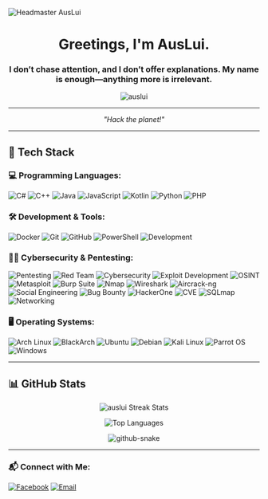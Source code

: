 ![Headmaster AusLui](https://user-images.githubusercontent.com/74038190/225813708-98b745f2-7d22-48cf-9150-083f1b00d6c9.gif)

<h1 align="center">Greetings, I'm AusLui.</h1>
<h3 align="center">I don’t chase attention, and I don’t offer explanations. My name is enough—anything more is irrelevant.</h3>

<p align="center">
  <img src="https://komarev.com/ghpvc/?username=auslui&label=Profile%20views&color=000000&style=flat" alt="auslui" />
</p>

---

<p align="center">
  <em>"Hack the planet!"</em>
</p>

---

## 🚀 Tech Stack

### 💻 Programming Languages:
![C#](https://img.shields.io/badge/c%23-%23239120.svg?style=for-the-badge&logo=csharp&logoColor=white)
![C++](https://img.shields.io/badge/c++-%2300599C.svg?style=for-the-badge&logo=c%2B%2B&logoColor=white)
![Java](https://img.shields.io/badge/java-%23ED8B00.svg?style=for-the-badge&logo=openjdk&logoColor=white)
![JavaScript](https://img.shields.io/badge/javascript-%23323330.svg?style=for-the-badge&logo=javascript&logoColor=%23F7DF1E)
![Kotlin](https://img.shields.io/badge/kotlin-%237F52FF.svg?style=for-the-badge&logo=kotlin&logoColor=white)
![Python](https://img.shields.io/badge/python-%233776AB.svg?style=for-the-badge&logo=python&logoColor=white)
![PHP](https://img.shields.io/badge/php-%23777BB4.svg?style=for-the-badge&logo=php&logoColor=white)

### 🛠 Development & Tools:
![Docker](https://img.shields.io/badge/docker-%230db7ed.svg?style=for-the-badge&logo=docker&logoColor=white)
![Git](https://img.shields.io/badge/git-%23F05033.svg?style=for-the-badge&logo=git&logoColor=white)
![GitHub](https://img.shields.io/badge/github-%23121011.svg?style=for-the-badge&logo=github&logoColor=white)
![PowerShell](https://img.shields.io/badge/PowerShell-5391FE?style=for-the-badge&logo=powershell&logoColor=white)
![Development](https://img.shields.io/badge/Development-%230098DB.svg?style=for-the-badge&logo=visualstudiocode&logoColor=white)

### 🏴‍☠️ Cybersecurity & Pentesting:
![Pentesting](https://img.shields.io/badge/Pentesting-%23E95420.svg?style=for-the-badge&logo=kalilinux&logoColor=white)
![Red Team](https://img.shields.io/badge/Red%20Team-%23000000.svg?style=for-the-badge&logo=archlinux&logoColor=red)
![Cybersecurity](https://img.shields.io/badge/Cybersecurity-%2300ADD8.svg?style=for-the-badge&logo=cybersecurity&logoColor=white)
![Exploit Development](https://img.shields.io/badge/Exploit%20Development-%23000000.svg?style=for-the-badge&logo=metasploit&logoColor=white)
![OSINT](https://img.shields.io/badge/OSINT-%23800080.svg?style=for-the-badge&logo=intelligencex&logoColor=white)
![Metasploit](https://img.shields.io/badge/Metasploit-%23000000.svg?style=for-the-badge&logo=metasploit&logoColor=white)
![Burp Suite](https://img.shields.io/badge/Burp%20Suite-%23FF6600.svg?style=for-the-badge&logo=burpsuite&logoColor=white)
![Nmap](https://img.shields.io/badge/Nmap-%23008080.svg?style=for-the-badge&logo=nmap&logoColor=white)
![Wireshark](https://img.shields.io/badge/Wireshark-%231A1AFF.svg?style=for-the-badge&logo=wireshark&logoColor=white)
![Aircrack-ng](https://img.shields.io/badge/Aircrack--ng-%23000000.svg?style=for-the-badge&logo=aircrack-ng&logoColor=white)
![Social Engineering](https://img.shields.io/badge/Social%20Engineering-%23FF8C00.svg?style=for-the-badge&logo=socialblade&logoColor=white)
![Bug Bounty](https://img.shields.io/badge/Bug%20Bounty-%2300A551.svg?style=for-the-badge&logo=hackthebox&logoColor=white)
![HackerOne](https://img.shields.io/badge/HackerOne-%2318141E.svg?style=for-the-badge&logo=hackerone&logoColor=white)
![CVE](https://img.shields.io/badge/CVE-%23A91D22.svg?style=for-the-badge&logo=cve&logoColor=white)
![SQLmap](https://img.shields.io/badge/SQLmap-%23000000.svg?style=for-the-badge&logo=sqlite&logoColor=white)
![Networking](https://img.shields.io/badge/Networking-%23FF4500.svg?style=for-the-badge&logo=wifi&logoColor=white)

### 🖥️ Operating Systems:
![Arch Linux](https://img.shields.io/badge/Arch%20Linux-1793D1?style=for-the-badge&logo=archlinux&logoColor=white)
![BlackArch](https://img.shields.io/badge/BlackArch-000000?style=for-the-badge&logo=blackarchlinux&logoColor=white)
![Ubuntu](https://img.shields.io/badge/Ubuntu-E95420?style=for-the-badge&logo=ubuntu&logoColor=white)
![Debian](https://img.shields.io/badge/Debian-A81D33?style=for-the-badge&logo=debian&logoColor=white)
![Kali Linux](https://img.shields.io/badge/Kali%20Linux-557C94?style=for-the-badge&logo=kalilinux&logoColor=white)
![Parrot OS](https://img.shields.io/badge/Parrot%20OS-20C20E?style=for-the-badge&logo=parrotos&logoColor=white)
![Windows](https://img.shields.io/badge/Windows-0078D6?style=for-the-badge&logo=windows&logoColor=white)




---

## 📊 GitHub Stats

<p align="center">
  <img src="https://github-readme-streak-stats.herokuapp.com/?user=auslui&theme=dark&hide_border=false" alt="auslui Streak Stats" />
</p>

<p align="center">
  <img src="https://github-readme-stats.vercel.app/api/top-langs/?username=auslui&theme=dark&hide_border=false&include_all_commits=true&count_private=true&layout=compact" alt="Top Languages" />
</p>
<p align="center">
  <picture>
    <source media="(prefers-color-scheme: dark)" srcset="https://raw.githubusercontent.com/auslui/auslui/output/github-snake-dark.svg" />
    <source media="(prefers-color-scheme: light)" srcset="https://raw.githubusercontent.com/auslui/auslui/output/github-snake.svg" />
    <img alt="github-snake" src="https://raw.githubusercontent.com/tobiasmeyhoefer/tobiasmeyhoefer/output/github-snake.svg" />
  </picture>
</p>

---

### 📬 Connect with Me:
[![Facebook](https://img.shields.io/badge/Facebook-%231877F2.svg?style=for-the-badge&logo=facebook&logoColor=white)](https://fb.com/100090014544294)
[![Email](https://img.shields.io/badge/Email-auslui0617%40gmail.com-red?style=for-the-badge&logo=gmail&logoColor=white)](mailto:auslui0617@gmail.com)


